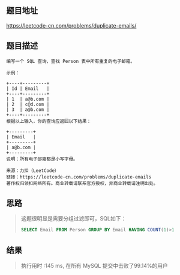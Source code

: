 
## 题目地址
https://leetcode-cn.com/problems/duplicate-emails/

## 题目描述
```
编写一个 SQL 查询，查找 Person 表中所有重复的电子邮箱。

示例：

+----+---------+
| Id | Email   |
+----+---------+
| 1  | a@b.com |
| 2  | c@d.com |
| 3  | a@b.com |
+----+---------+
根据以上输入，你的查询应返回以下结果：

+---------+
| Email   |
+---------+
| a@b.com |
+---------+
说明：所有电子邮箱都是小写字母。

来源：力扣（LeetCode）
链接：https://leetcode-cn.com/problems/duplicate-emails
著作权归领扣网络所有。商业转载请联系官方授权，非商业转载请注明出处。
```

## 思路

> 这题很明显是需要分组过滤即可，SQL如下：
>
> ```sql
> SELECT Email FROM Person GROUP BY Email HAVING COUNT(1)>1
> ```
>
> 

## 结果

> 执行用时 :145 ms, 在所有 MySQL 提交中击败了99.14%的用户